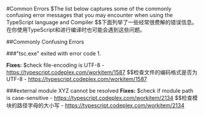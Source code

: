 #Common Errors
$The list below captures some of the commonly confusing error messages that you may encounter when using the TypeScript language and Compiler
$$下面列举了一些经常很费解的错误信息。在你使用TypeScript和进行编译时也可能会遇到这些问题。

##Commonly Confusing Errors

###"tsc.exe" exited with error code 1.

**Fixes:**
$check file-encoding is UTF-8 - https://typescript.codeplex.com/workitem/1587
$$检查文件的编码格式是否为UTF-8 - https://typescript.codeplex.com/workitem/1587

###external module XYZ cannot be resolved
**Fixes:**
$check if module path is case-sensitive - https://typescript.codeplex.com/workitem/2134
$$检查模块的路径字母的大小写 - https://typescript.codeplex.com/workitem/2134
